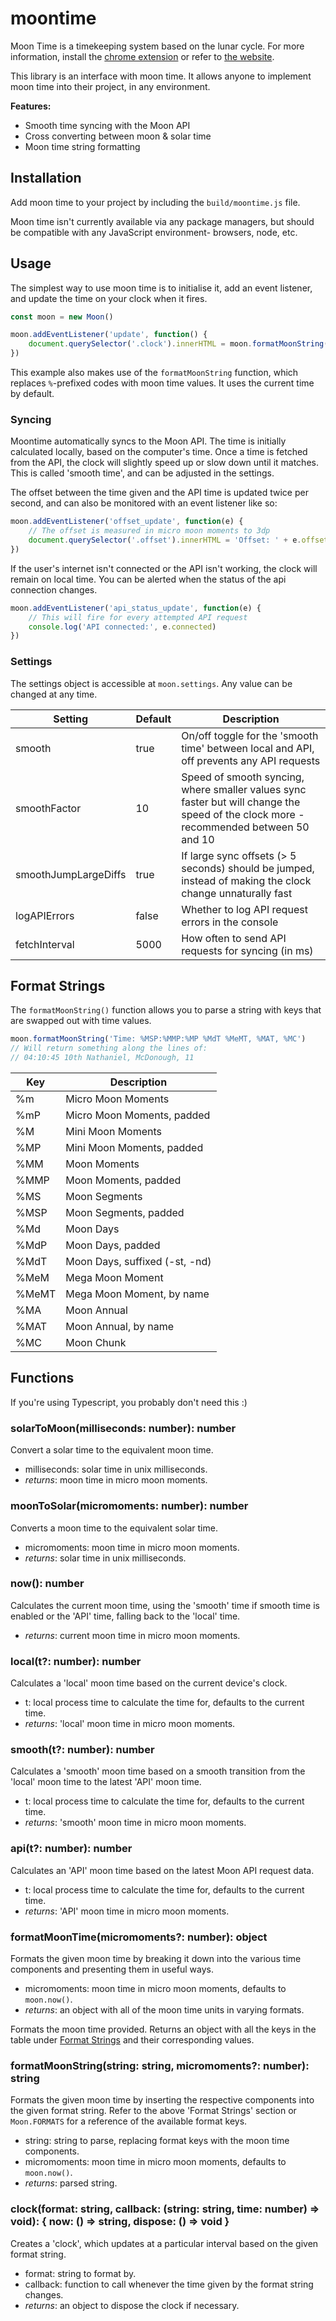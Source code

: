 # moontime

Moon Time is a timekeeping system based on the lunar cycle. For more information, install the [chrome extension](https://chrome.google.com/webstore/detail/moon/pkmifcpdpojpgejapnpedemfpfddflee) or refer to [the website](https://moon.dynodel.com).

This library is an interface with moon time. It allows anyone to implement moon time into their project, in any environment.

**Features:**

- Smooth time syncing with the Moon API
- Cross converting between moon & solar time
- Moon time string formatting

## Installation

Add moon time to your project by including the `build/moontime.js` file.

Moon time isn't currently available via any package managers, but should be compatible with any JavaScript environment- browsers, node, etc.

## Usage

The simplest way to use moon time is to initialise it, add an event listener, and update the time on your clock when it fires.

```js
const moon = new Moon()

moon.addEventListener('update', function() {
    document.querySelector('.clock').innerHTML = moon.formatMoonString('Time: %MSP:%MMP:%MP %MdT %MeMT, %MAT, %MC')
})
```

This example also makes use of the `formatMoonString` function, which replaces `%`-prefixed codes with moon time values. It uses the current time by default.

### Syncing

Moontime automatically syncs to the Moon API. The time is initially calculated locally, based on the computer's time. Once a time is fetched from the API, the clock will slightly speed up or slow down until it matches. This is called 'smooth time', and can be adjusted in the settings.

The offset between the time given and the API time is updated twice per second, and can also be monitored with an event listener like so:

```js
moon.addEventListener('offset_update', function(e) {
    // The offset is measured in micro moon moments to 3dp
    document.querySelector('.offset').innerHTML = 'Offset: ' + e.offset
})
```

If the user's internet isn't connected or the API isn't working, the clock will remain on local time. You can be alerted when the status of the api connection changes.

```js
moon.addEventListener('api_status_update', function(e) {
    // This will fire for every attempted API request
    console.log('API connected:', e.connected)
})
```

### Settings

The settings object is accessible at `moon.settings`. Any value can be changed at any time.

| Setting              | Default | Description                                                                                                                           |
| -------------------- | ------- | ------------------------------------------------------------------------------------------------------------------------------------- |
| smooth               | true    | On/off toggle for the 'smooth time' between local and API, off prevents any API requests                                              |
| smoothFactor         | 10      | Speed of smooth syncing, where smaller values sync faster but will change the speed of the clock more - recommended between 50 and 10 |
| smoothJumpLargeDiffs | true    | If large sync offsets (> 5 seconds) should be jumped, instead of making the clock change unnaturally fast                             |
| logAPIErrors         | false   | Whether to log API request errors in the console                                                                                      |
| fetchInterval        | 5000    | How often to send API requests for syncing (in ms)                                                                                    |

## Format Strings

The `formatMoonString()` function allows you to parse a string with keys that are swapped out with time values.

```js
moon.formatMoonString('Time: %MSP:%MMP:%MP %MdT %MeMT, %MAT, %MC')
// Will return something along the lines of:
// 04:10:45 10th Nathaniel, McDonough, 11
```

| Key   | Description                    |
| ----- | ------------------------------ |
| %m    | Micro Moon Moments             |
| %mP   | Micro Moon Moments, padded     |
| %M    | Mini Moon Moments              |
| %MP   | Mini Moon Moments, padded      |
| %MM   | Moon Moments                   |
| %MMP  | Moon Moments, padded           |
| %MS   | Moon Segments                  |
| %MSP  | Moon Segments, padded          |
| %Md   | Moon Days                      |
| %MdP  | Moon Days, padded              |
| %MdT  | Moon Days, suffixed (-st, -nd) |
| %MeM  | Mega Moon Moment               |
| %MeMT | Mega Moon Moment, by name      |
| %MA   | Moon Annual                    |
| %MAT  | Moon Annual, by name           |
| %MC   | Moon Chunk                     |

## Functions

If you're using Typescript, you probably don't need this :)

### solarToMoon(milliseconds: number): number

Convert a solar time to the equivalent moon time.

- milliseconds: solar time in unix milliseconds.
- *returns*: moon time in micro moon moments.

### moonToSolar(micromoments: number): number

Converts a moon time to the equivalent solar time.

- micromoments: moon time in micro moon moments.
- *returns*: solar time in unix milliseconds.

### now(): number

Calculates the current moon time, using the 'smooth' time if smooth time is enabled or the 'API' time, falling back to the 'local' time.

- *returns*: current moon time in micro moon moments.

### local(t?: number): number

Calculates a 'local' moon time based on the current device's clock.

- t: local process time to calculate the time for, defaults to the current time.
- *returns*: 'local' moon time in micro moon moments.

### smooth(t?: number): number

Calculates a 'smooth' moon time based on a smooth transition from the 'local' moon time to the latest 'API' moon time.

- t: local process time to calculate the time for, defaults to the current time.
- *returns*: 'smooth' moon time in micro moon moments.

### api(t?: number): number

Calculates an 'API' moon time based on the latest Moon API request data.

- t: local process time to calculate the time for, defaults to the current time.
- *returns*: 'API' moon time in micro moon moments.

### formatMoonTime(micromoments?: number): object

Formats the given moon time by breaking it down into the various time components and presenting them in useful ways.

- micromoments: moon time in micro moon moments, defaults to `moon.now()`.
- *returns*: an object with all of the moon time units in varying formats.

Formats the moon time provided. Returns an object with all the keys in the table under [Format Strings](#format-strings) and their corresponding values.

### formatMoonString(string: string, micromoments?: number): string

Formats the given moon time by inserting the respective components into the given format string. Refer to the above 'Format Strings' section or `Moon.FORMATS` for a reference of the available format keys.

- string: string to parse, replacing format keys with the moon time components.
- micromoments: moon time in micro moon moments, defaults to `moon.now()`.
- *returns*: parsed string.

### clock(format: string, callback: (string: string, time: number) => void): { now: () => string, dispose: () => void }

Creates a 'clock', which updates at a particular interval based on the given format string.
- format: string to format by.
- callback: function to call whenever the time given by the format string changes.
- *returns*: an object to dispose the clock if necessary.
